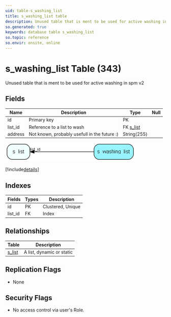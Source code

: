 ```yaml
---
uid: table-s_washing_list
title: s_washing_list table
description: Unused table that is ment to be used for active washing in spm v2
so.generated: true
keywords: database table s_washing_list
so.topic: reference
so.envir: onsite, online
---
```


# s\_washing\_list Table (343)

Unused table that is ment to be used for active washing in spm v2

## Fields

| Name | Description | Type | Null |
|------|-------------|------|:----:|
|id|Primary key|PK| |
|list\_id|Reference to a list to wash|FK [s_list](s-list.md)| |
|address|Not known, probably usefull in the future :)|String(255)| |


![s_washing_list table relationship diagram](./media/s_washing_list.png)

[!include[details](./includes/s-washing-list.md)]

## Indexes

| Fields | Types | Description |
|--------|-------|-------------|
|id |PK |Clustered, Unique |
|list\_id |FK |Index |

## Relationships

| Table|  Description |
|------|-------------|
|[s\_list](s-list.md)  |A list, dynamic or static |


## Replication Flags

* None

## Security Flags

* No access control via user's Role.

